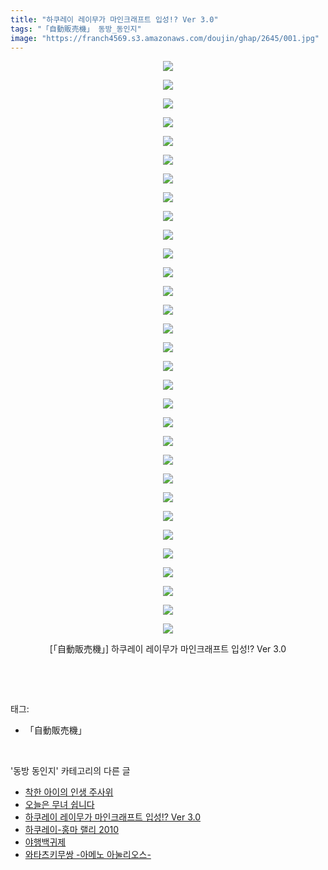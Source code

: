 ```yaml
---
title: "하쿠레이 레이무가 마인크래프트 입성!? Ver 3.0"
tags: "「自動販売機」 동방_동인지"
image: "https://franch4569.s3.amazonaws.com/doujin/ghap/2645/001.jpg"
---
```

<div class="article">
<p style="text-align: center; clear: none; float: none;"><img src="{{ site.imgserver2 }}/ghap/2645/001.jpg"/></p>
<p style="text-align: center; clear: none; float: none;"><img src="{{ site.imgserver2 }}/ghap/2645/002.jpg"/></p>
<p style="text-align: center; clear: none; float: none;"><img src="{{ site.imgserver2 }}/ghap/2645/003.jpg"/></p>
<p style="text-align: center; clear: none; float: none;"><img src="{{ site.imgserver2 }}/ghap/2645/004.jpg"/></p>
<p style="text-align: center; clear: none; float: none;"><img src="{{ site.imgserver2 }}/ghap/2645/005.jpg"/></p>
<p style="text-align: center; clear: none; float: none;"><img src="{{ site.imgserver2 }}/ghap/2645/006.jpg"/></p>
<p style="text-align: center; clear: none; float: none;"><img src="{{ site.imgserver2 }}/ghap/2645/007.jpg"/></p>
<p style="text-align: center; clear: none; float: none;"><img src="{{ site.imgserver2 }}/ghap/2645/008.jpg"/></p>
<p style="text-align: center; clear: none; float: none;"><img src="{{ site.imgserver2 }}/ghap/2645/009.jpg"/></p>
<p style="text-align: center; clear: none; float: none;"><img src="{{ site.imgserver2 }}/ghap/2645/010.jpg"/></p>
<p style="text-align: center; clear: none; float: none;"><img src="{{ site.imgserver2 }}/ghap/2645/011.jpg"/></p>
<p style="text-align: center; clear: none; float: none;"><img src="{{ site.imgserver2 }}/ghap/2645/012.jpg"/></p>
<p style="text-align: center; clear: none; float: none;"><img src="{{ site.imgserver2 }}/ghap/2645/013.jpg"/></p>
<p style="text-align: center; clear: none; float: none;"><img src="{{ site.imgserver2 }}/ghap/2645/014.jpg"/></p>
<p style="text-align: center; clear: none; float: none;"><img src="{{ site.imgserver2 }}/ghap/2645/015.jpg"/></p>
<p style="text-align: center; clear: none; float: none;"><img src="{{ site.imgserver2 }}/ghap/2645/016.jpg"/></p>
<p style="text-align: center; clear: none; float: none;"><img src="{{ site.imgserver2 }}/ghap/2645/017.jpg"/></p>
<p style="text-align: center; clear: none; float: none;"><img src="{{ site.imgserver2 }}/ghap/2645/018.jpg"/></p>
<p style="text-align: center; clear: none; float: none;"><img src="{{ site.imgserver2 }}/ghap/2645/019.jpg"/></p>
<p style="text-align: center; clear: none; float: none;"><img src="{{ site.imgserver2 }}/ghap/2645/020.jpg"/></p>
<p style="text-align: center; clear: none; float: none;"><img src="{{ site.imgserver2 }}/ghap/2645/021.jpg"/></p>
<p style="text-align: center; clear: none; float: none;"><img src="{{ site.imgserver2 }}/ghap/2645/022.jpg"/></p>
<p style="text-align: center; clear: none; float: none;"><img src="{{ site.imgserver2 }}/ghap/2645/023.jpg"/></p>
<p style="text-align: center; clear: none; float: none;"><img src="{{ site.imgserver2 }}/ghap/2645/024.jpg"/></p>
<p style="text-align: center; clear: none; float: none;"><img src="{{ site.imgserver2 }}/ghap/2645/025.jpg"/></p>
<p style="text-align: center; clear: none; float: none;"><img src="{{ site.imgserver2 }}/ghap/2645/026.jpg"/></p>
<p style="text-align: center; clear: none; float: none;"><img src="{{ site.imgserver2 }}/ghap/2645/027.jpg"/></p>
<p style="text-align: center; clear: none; float: none;"><img src="{{ site.imgserver2 }}/ghap/2645/028.jpg"/></p>
<p style="text-align: center; clear: none; float: none;"><img src="{{ site.imgserver2 }}/ghap/2645/029.jpg"/></p>
<p style="text-align: center; clear: none; float: none;"><img src="{{ site.imgserver2 }}/ghap/2645/030.jpg"/></p>
<p style="text-align: center; clear: none; float: none;"><img src="{{ site.imgserver2 }}/ghap/2645/031.jpg"/></p>
<p style="text-align: center; clear: none; float: none;">[「自動販売機」] 하쿠레이 레이무가 마인크래프트 입성!? Ver 3.0</p>
<p><br/></p>
</div><br/>
<div class="tagTrail">
<p>태그: </p>
<ul>
<li>「自動販売機」</li>
</ul>
</div><br/>
<div class="another">
<p>'동방 동인지' 카테고리의 다른 글</p>
<ul>
<li><a href="/ghap_2649">착한 아이의 인생 주사위</a></li>
<li><a href="/ghap_2646">오늘은 무녀 쉽니다</a></li>
<li><a href="/ghap_2645">하쿠레이 레이무가 마인크래프트 입성!? Ver 3.0</a></li>
<li><a href="/ghap_2643">하쿠레이-홍마 랠리 2010</a></li>
<li><a href="/ghap_2642">야행백귀제</a></li>
<li><a href="/ghap_2641">와타츠키무쌍 -아메노 아눌리오스-</a></li>
</ul>
</div><br/>
<div class="cb_module cb_fluid">
<div class="cb_wrt cb_profile">
</div><!-- commentList close -->
</div><br/>
